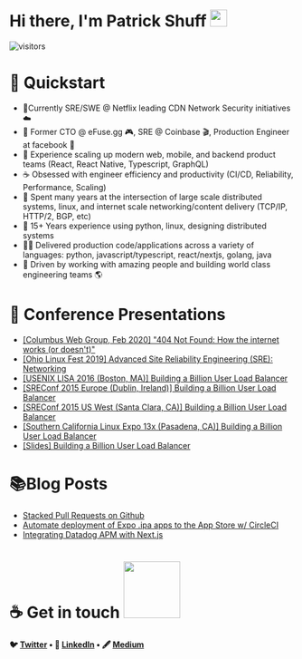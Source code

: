 <h1> Hi there, I'm Patrick Shuff <img src = "https://raw.githubusercontent.com/MartinHeinz/MartinHeinz/master/wave.gif" width = 30px> </h1>
<p align='center'>

![visitors](https://visitor-badge.glitch.me/badge?page_id=patrickshuff.patrickshuff)

<h1> 🧬 Quickstart </h1>

- 🔐Currently SRE/SWE @ Netflix leading CDN Network Security initiatives ☁️
- 🚀 Former CTO @ eFuse.gg 🎮, SRE @ Coinbase 🎬, Production Engineer at facebook 🦄
- 🌱 Experience scaling up modern web, mobile, and backend product teams (React, React Native, Typescript, GraphQL)
- ☕ Obsessed with engineer efficiency and productivity (CI/CD, Reliability, Performance, Scaling)
- 🤖 Spent many years at the intersection of large scale distributed systems, linux, and internet scale networking/content delivery (TCP/IP, HTTP/2, BGP, etc)
- 🐧 15+ Years experience using python, linux, designing distributed systems
- 👨‍💻 Delivered production code/applications across a variety of languages:  python, javascript/typescript, react/nextjs, golang, java
- 🎯 Driven by working with amazing people and building world class engineering teams 🌎

<h1> 👀 Conference Presentations </h1>

<!-- PRESENTATION-LIST:START -->
- [[Columbus Web Group, Feb 2020] "404 Not Found: How the internet works (or doesn't)"](https://www.youtube.com/watch?v=LspuO1XDX0s)
- [[Ohio Linux Fest 2019] Advanced Site Reliability Engineering (SRE): Networking](https://www.youtube.com/watch?v=XyzvNSSwkkY)
- [[USENIX LISA 2016 (Boston, MA)] Building a Billion User Load Balancer](https://www.youtube.com/watch?v=bxhYNfFeVF4) 
- [[SREConf 2015 Europe (Dublin, Ireland)] Building a Billion User Load Balancer](https://www.youtube.com/watch?v=dKsOvc73gQk) 
- [[SREConf 2015 US West (Santa Clara, CA)] Building a Billion User Load Balancer]() 
- [[Southern California Linux Expo 13x (Pasadena, CA)] Building a Billion User Load Balancer](https://www.youtube.com/watch?v=MKgJeqF1DHw)
- [[Slides] Building a Billion User Load Balancer](https://www.linkedin.com/in/patrickshuff/detail/overlay-view/urn:li:fsd_profileTreasuryMedia:(ACoAAAGqqjQBN_PID3VttLflDUX3wAm6sUHNV5w,51167011)/)

<!-- PRESENTATION-LIST:END -->

<h1> 📚Blog Posts </h1>
<!-- BLOG-POST-LIST:START -->


- [Stacked Pull Requests on Github](https://medium.com/efuse-engineering/stacked-pull-requests-on-github-663c91bfa135)
- [Automate deployment of Expo .ipa apps to the App Store w/ CircleCI](https://medium.com/@patrickshuff/automate-deployment-of-expo-ipa-apps-to-the-app-store-w-circleci-f7f4949e4876?source=user_profile---------1-------------------------------)
- [Integrating Datadog APM with Next.js](https://medium.com/@patrickshuff/using-datadog-apm-with-next-js-c38763e94db7?source=user_profile---------0-------------------------------)
<!-- BLOG-POST-LIST:END -->

<h1> ☕ Get in touch <img src='https://raw.githubusercontent.com/ShahriarShafin/ShahriarShafin/main/Assets/handshake.gif' width="100px"> </h1>
<p align="center">
<strong>

🐦 [Twitter](http://www.twitter.com/patrickshuff) • 💼 [LinkedIn](https://www.linkedin.com/in/patrickshuff/) • 🖋️ [Medium](https://medium.com/@patrickshuff)

</strong>
</p>
